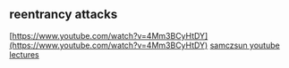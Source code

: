 ## reentrancy attacks
[https://www.youtube.com/watch?v=4Mm3BCyHtDY](https://www.youtube.com/watch?v=4Mm3BCyHtDY)
[samczsun youtube lectures](https://www.youtube.com/watch?v=T7VQI5EW6ZY&list=PLS01nW3Rtgoos65Y38qr9is9fqnoJ2tmU)

